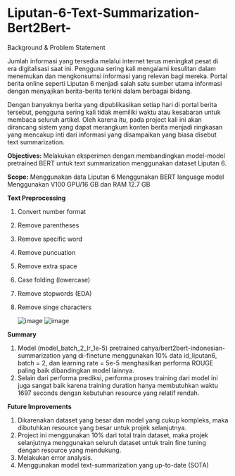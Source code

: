 # Liputan-6-Text-Summarization-Bert2Bert-

Background & Problem Statement

Jumlah informasi yang tersedia melalui internet terus meningkat pesat di era digitalisasi saat ini. Pengguna sering kali mengalami kesulitan dalam menemukan dan mengkonsumsi informasi yang relevan bagi mereka. Portal berita online seperti Liputan 6 menjadi salah satu sumber utama informasi dengan menyajikan berita-berita terkini dalam berbagai bidang.

Dengan banyaknya berita yang dipublikasikan setiap hari di portal berita tersebut, pengguna sering kali tidak memiliki waktu atau kesabaran untuk membaca seluruh artikel. Oleh karena itu, pada project kali ini akan dirancang sistem yang dapat merangkum konten berita menjadi ringkasan yang mencakup inti dari informasi yang disampaikan yang biasa disebut text summarization.

**Objectives:**
Melakukan eksperimen dengan membandingkan model-model pretrained BERT untuk text summarization menggunakan dataset Liputan 6.

**Scope:**
Menggunakan data Liputan 6
Menggunakan BERT language model
Menggunakan V100 GPU/16 GB dan RAM 12.7 GB

**Text Preprocessing**
1. Convert number format
2. Remove parentheses
3. Remove specific word
4. Remove puncuation
5. Remove extra space
6. Case folding (lowercase)
7. Remove stopwords (EDA)
8. Remove singe characters

   ![image](https://github.com/AlfianAliM/Liputan-6-Text-Summarization-Bert2Bert-/assets/115053112/99ccbd9b-1dd3-4e58-a52e-acfb96048dd3)
![image](https://github.com/AlfianAliM/Liputan-6-Text-Summarization-Bert2Bert-/assets/115053112/5966e0e5-d765-4ff5-b809-e80e34ae8655)

**Summary**
1. Model (model_batch_2_lr_1e-5) pretrained cahya/bert2bert-indonesian-summarization yang di-finetune menggunakan 10% data id_liputan6, batch = 2, dan learning rate = 5e-5 menghasilkan performa ROUGE paling baik dibandingkan model lainnya.
2. Selain dari performa prediksi, performa proses training dari model ini juga sangat baik karena training duration hanya membutuhkan waktu 1697 seconds dengan kebutuhan resource yang relatif rendah.

**Future Improvements**
1. Dikarenakan dataset yang besar dan model yang cukup kompleks, maka dibutuhkan resource yang besar untuk projek selanjutnya.
2. Project ini menggunakan 10% dari total train dataset, maka projek selanjutnya menggunakan seluruh dataset untuk train fine tuning dengan resource yang mendukung. 
3. Melakukan error analysis.
4. Menggunakan model text-summarization yang up-to-date (SOTA)
